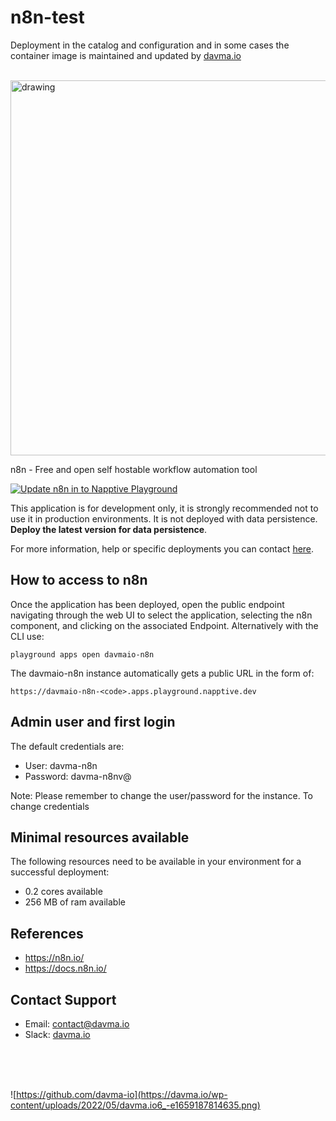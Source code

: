 # n8n-test

Deployment in the catalog and configuration and in some cases the container image is maintained and updated by [davma.io](mailto:contact@davma.io)

</br>

<img src="https://app.n8n.cloud/og-image.jpg" alt="drawing" width="600"/>

n8n - Free and open self hostable workflow automation tool  

[![Update n8n in to Napptive Playground](https://github.com/davma-io-templates/napptive-template/actions/workflows/n8n-actions.yml/badge.svg)](https://github.com/davma-io-templates/napptive-template/actions/workflows/n8n-actions.yml)

This application is for development only, it is strongly recommended not to use it in production environments. It is not deployed with data persistence. __Deploy the latest version for data persistence__. 

For more information, help or specific deployments you can contact [here](mailto:contact@davma.io).


## How to access to n8n

Once the application has been deployed, open the public endpoint navigating through the web UI to select the application, selecting the n8n component, and clicking on the associated Endpoint. Alternatively with the CLI use:

```
playground apps open davmaio-n8n
```

The davmaio-n8n instance automatically gets a public URL in the form of:

```
https://davmaio-n8n-<code>.apps.playground.napptive.dev
```

## Admin user and first login
The default credentials are:
- User: davma-n8n
- Password: davma-n8nv@

Note: Please remember to change the user/password for the instance. To change credentials

## Minimal resources available
The following resources need to be available in your environment for a successful deployment:
- 0.2 cores available
- 256 MB of ram available

## References
* https://n8n.io/
* https://docs.n8n.io/

## Contact Support

- Email: [contact@davma.io](mailto:contact@davma.io)
- Slack: [davma.io](https://join.slack.com/t/davmaioespacio/shared_invite/zt-1ad2hnzn6-DdMBvCaOPozfVAHhzvlSVQ)

</br>
</br>
</br>

![https://github.com/davma-io](https://davma.io/wp-content/uploads/2022/05/davma.io6_-e1659187814635.png)
</br>
</br>
</br>